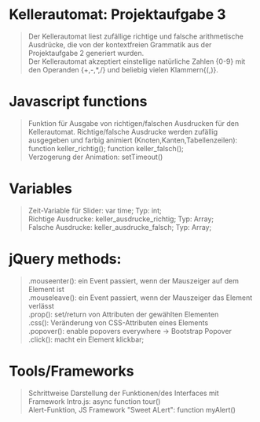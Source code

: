 # Kellerautomat: Projektaufgabe 3

> Der Kellerautomat liest zufällige richtige und falsche arithmetische Ausdrücke, die von der kontextfreien Grammatik aus der Projektaufgabe 2 generiert wurden. 
<br>Der Kellerautomat akzeptiert einstellige natürliche Zahlen {0-9} mit den Operanden {+,-,*,/} und beliebig vielen Klammern{(,)}.


# Javascript functions

>Funktion für Ausgabe von richtigen/falschen Ausdrucken für den Kellerautomat. Richtige/falsche Ausdrucke werden zufällig ausgegeben und farbig animiert (Knoten,Kanten,Tabellenzeilen): 
<br>function keller_richtig(); function keller_falsch();
<br>Verzogerung der Animation: setTimeout()


# Variables

>Zeit-Variable für Slider: var time; Typ: int;  
>Richtige Ausdrucke: keller_ausdrucke_richtig; Typ: Array; 
><br>Falsche Ausdrucke: keller_ausdrucke_falsch; Typ: Array;


# jQuery methods:
>.mouseenter(): ein Event passiert, wenn der Mauszeiger auf dem Element ist
 <br>.mouseleave(): ein Event passiert, wenn der Mauszeiger das Element verlässt
 <br>.prop(): set/return von Attributen der gewählten Elementen
 <br>.css(): Veränderung von CSS-Attributen eines Elements
 <br>.popover(): enable popovers everywhere -> Bootstrap Popover
 <br>.click(): macht ein Element klickbar;
# Tools/Frameworks


> Schrittweise Darstellung der Funktionen/des Interfaces mit Framework Intro.js: async function tour()
  <br>Alert-Funktion, JS Framework "Sweet ALert": function myAlert()




